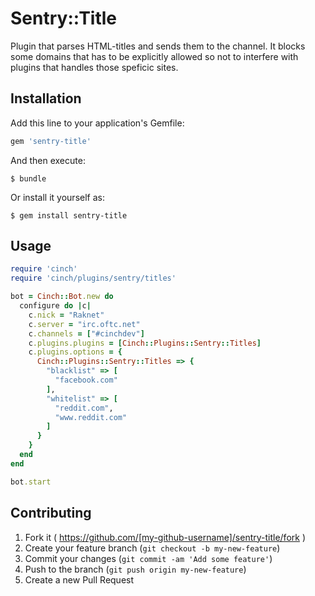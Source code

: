 # Sentry::Title

Plugin that parses HTML-titles and sends them to the channel. It blocks some domains that has to be explicitly allowed so not to interfere with plugins that handles those speficic sites.

## Installation

Add this line to your application's Gemfile:

```ruby
gem 'sentry-title'
```

And then execute:

    $ bundle

Or install it yourself as:

    $ gem install sentry-title

## Usage

```ruby
require 'cinch'
require 'cinch/plugins/sentry/titles'

bot = Cinch::Bot.new do
  configure do |c|
    c.nick = "Raknet"
    c.server = "irc.oftc.net"
    c.channels = ["#cinchdev"]
    c.plugins.plugins = [Cinch::Plugins::Sentry::Titles]
    c.plugins.options = {
      Cinch::Plugins::Sentry::Titles => {
        "blacklist" => [
          "facebook.com"
        ],
        "whitelist" => [
          "reddit.com",
          "www.reddit.com"
        ]
      }
    }
  end
end

bot.start
```

## Contributing

1. Fork it ( https://github.com/[my-github-username]/sentry-title/fork )
2. Create your feature branch (`git checkout -b my-new-feature`)
3. Commit your changes (`git commit -am 'Add some feature'`)
4. Push to the branch (`git push origin my-new-feature`)
5. Create a new Pull Request

